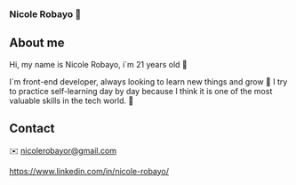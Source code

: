 ### Nicole Robayo 👋

## About me
Hi, my name is Nicole Robayo, i`m 21 years old 🤗

I`m front-end developer, always looking to learn new things and grow 🌱 
I try to practice self-learning day by day because I think it is one of the most valuable skills in the tech world. 🤩

## Contact
✉️ nicolerobayor@gmail.com

https://www.linkedin.com/in/nicole-robayo/


